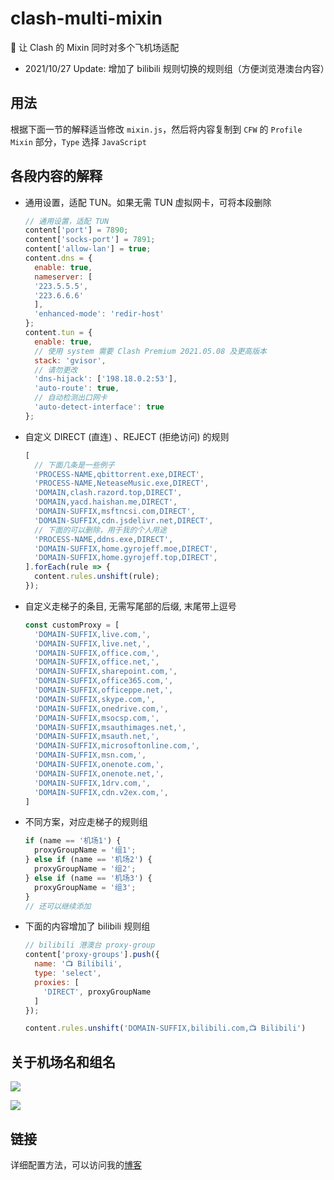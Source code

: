 # clash-multi-mixin

🚀 让 Clash 的 Mixin 同时对多个飞机场适配

* 2021/10/27 Update: 增加了 bilibili 规则切换的规则组（方便浏览港澳台内容）

## 用法

根据下面一节的解释适当修改 `mixin.js`，然后将内容复制到 `CFW` 的 `Profile Mixin` 部分，`Type` 选择 `JavaScript`

## 各段内容的解释

* 通用设置，适配 TUN。如果无需 TUN 虚拟网卡，可将本段删除
  ```javascript
  // 通用设置，适配 TUN
  content['port'] = 7890;
  content['socks-port'] = 7891;
  content['allow-lan'] = true;
  content.dns = {
    enable: true,
    nameserver: [
    '223.5.5.5',
    '223.6.6.6'
    ],
    'enhanced-mode': 'redir-host'
  };
  content.tun = {
    enable: true,
    // 使用 system 需要 Clash Premium 2021.05.08 及更高版本
    stack: 'gvisor', 
    // 请勿更改
    'dns-hijack': ['198.18.0.2:53'], 
    'auto-route': true,
    // 自动检测出口网卡
    'auto-detect-interface': true
  };
  ```
* 自定义 DIRECT (直连) 、REJECT (拒绝访问) 的规则
  ```javascript
  [
    // 下面几条是一些例子
    'PROCESS-NAME,qbittorrent.exe,DIRECT',
    'PROCESS-NAME,NeteaseMusic.exe,DIRECT',
    'DOMAIN,clash.razord.top,DIRECT',
    'DOMAIN,yacd.haishan.me,DIRECT',
    'DOMAIN-SUFFIX,msftncsi.com,DIRECT',
    'DOMAIN-SUFFIX,cdn.jsdelivr.net,DIRECT',
    // 下面的可以删除，用于我的个人用途
    'PROCESS-NAME,ddns.exe,DIRECT',
    'DOMAIN-SUFFIX,home.gyrojeff.moe,DIRECT',
    'DOMAIN-SUFFIX,home.gyrojeff.top,DIRECT',
  ].forEach(rule => {
    content.rules.unshift(rule);
  });
  ```
* 自定义走梯子的条目, 无需写尾部的后缀, 末尾带上逗号
  ```javascript
  const customProxy = [
    'DOMAIN-SUFFIX,live.com,',
    'DOMAIN-SUFFIX,live.net,',
    'DOMAIN-SUFFIX,office.com,',
    'DOMAIN-SUFFIX,office.net,',
    'DOMAIN-SUFFIX,sharepoint.com,',
    'DOMAIN-SUFFIX,office365.com,',
    'DOMAIN-SUFFIX,officeppe.net,',
    'DOMAIN-SUFFIX,skype.com,',
    'DOMAIN-SUFFIX,onedrive.com,',
    'DOMAIN-SUFFIX,msocsp.com,',
    'DOMAIN-SUFFIX,msauthimages.net,',
    'DOMAIN-SUFFIX,msauth.net,',
    'DOMAIN-SUFFIX,microsoftonline.com,',
    'DOMAIN-SUFFIX,msn.com,',
    'DOMAIN-SUFFIX,onenote.com,',
    'DOMAIN-SUFFIX,onenote.net,',
    'DOMAIN-SUFFIX,1drv.com,',
    'DOMAIN-SUFFIX,cdn.v2ex.com,',
  ]
  ```
* 不同方案，对应走梯子的规则组
  ```javascript
  if (name == '机场1') {
    proxyGroupName = '组1';
  } else if (name == '机场2') {
    proxyGroupName = '组2';
  } else if (name == '机场3') {
    proxyGroupName = '组3';
  }
  // 还可以继续添加
  ```
* 下面的内容增加了 bilibili 规则组
  ```javascript
  // bilibili 港澳台 proxy-group
  content['proxy-groups'].push({
    name: '📺 Bilibili',
    type: 'select',
    proxies: [
      'DIRECT', proxyGroupName
    ]
  });

  content.rules.unshift('DOMAIN-SUFFIX,bilibili.com,📺 Bilibili')
  ```

## 关于机场名和组名

![](https://cdn.jsdelivr.net/gh/JeffersonQin/blog-asset@latest/usr/picgo/20211023105335.png)

![](https://cdn.jsdelivr.net/gh/JeffersonQin/blog-asset@latest/usr/picgo/20211023105535.png)

## 链接

详细配置方法，可以访问我的[博客](https://gyrojeff.top/index.php/archives/Clash-入土为安/)
